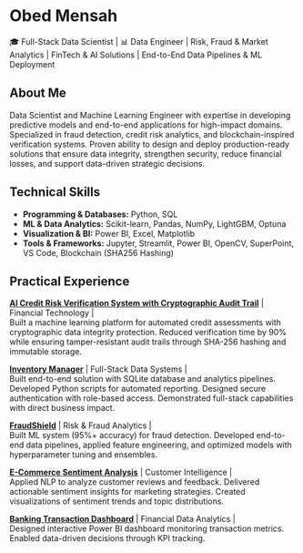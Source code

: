# Obed Mensah  
🎓 Full-Stack Data Scientist | 📊 Data Engineer | Risk, Fraud & Market Analytics | FinTech & AI Solutions | End-to-End Data Pipelines & ML Deployment

## About Me  
Data Scientist and Machine Learning Engineer with expertise in developing predictive models and end-to-end applications for high-impact domains. Specialized in fraud detection, credit risk analytics, and blockchain-inspired verification systems. Proven ability to design and deploy production-ready solutions that ensure data integrity, strengthen security, reduce financial losses, and support data-driven strategic decisions.

## Technical Skills  

- **Programming & Databases:** Python, SQL  
- **ML & Data Analytics:** Scikit-learn, Pandas, NumPy, LightGBM, Optuna   
- **Visualization & BI:** Power BI, Excel, Matplotlib  
- **Tools & Frameworks:** Jupyter, Streamlit, Power BI, OpenCV, SuperPoint, VS Code, Blockchain (SHA256 Hashing)

## Practical Experience

[**AI Credit Risk Verification System with Cryptographic Audit Trail**](https://github.com/Omensah-15/credit-risk-verification-system-) | Financial Technology |   
Built a machine learning platform for automated credit assessments with cryptographic data integrity protection. Reduced verification time by 90% while ensuring tamper-resistant audit trails through SHA-256 hashing and immutable storage.

[**Inventory Manager**](https://github.com/Omensah-15/Inventory-Manager) | Full-Stack Data Systems |                         
Built end-to-end solution with SQLite database and analytics pipelines. Developed Python scripts for automated reporting. Designed secure authentication with role-based access. Demonstrated full-stack capabilities with direct business impact.

[**FraudShield**](https://github.com/Omensah-15/FraudShield) | Risk & Fraud Analytics |                            
Built ML system (95%+ accuracy) for fraud detection. Developed end-to-end data pipelines, applied feature engineering, and optimized models with hyperparameter tuning and ensembles.

[**E-Commerce Sentiment Analysis**](https://github.com/Omensah-15/SentimentAnalysisofCustomerFeedback) | Customer Intelligence |             
Applied NLP to analyze customer reviews and feedback. Delivered actionable sentiment insights for marketing strategies. Created visualizations of sentiment trends and topic distributions.

[**Banking Transaction Dashboard**](https://github.com/Omensah-15/Bank_Transcaction_Insights) | Financial Data Analytics |             
Designed interactive Power BI dashboard monitoring transaction metrics. Enabled data-driven decisions through KPI tracking.
